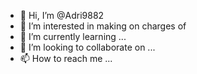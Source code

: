 - 👋 Hi, I’m @Adri9882
- 👀 I’m interested in making on charges of 
- 🌱 I’m currently learning ...
- 💞️ I’m looking to collaborate on ...
- 📫 How to reach me ...

<!---
Adri9882/Adri9882 is a ✨ special ✨ repository because its `README.md` (this file) appears on your GitHub profile.
You can click the Preview link to take a look at your changes.
--->
